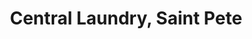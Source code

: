 ---
title: "Central Laundry, Saint Pete"
url: /saint-petersburg/central-laundry-saint-pete/
shop: Wäscherei
---